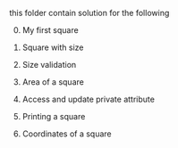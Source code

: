 this folder contain solution for the following

0. My first square

1. Square with size

2. Size validation

3. Area of a square

4. Access and update private attribute

5. Printing a square

6. Coordinates of a square

